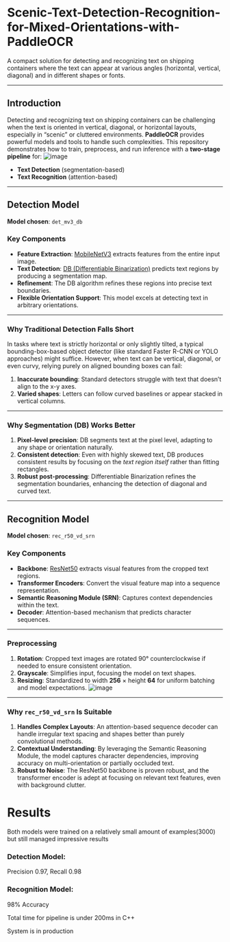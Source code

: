 # Scenic-Text-Detection-Recognition-for-Mixed-Orientations-with-PaddleOCR

A compact solution for detecting and recognizing text on shipping containers where the text can appear at various angles (horizontal, vertical, diagonal) and in different shapes or fonts.

---

## Introduction
Detecting and recognizing text on shipping containers can be challenging when the text is oriented in vertical, diagonal, or horizontal layouts, especially in “scenic” or cluttered environments. **PaddleOCR** provides powerful models and tools to handle such complexities. This repository demonstrates how to train, preprocess, and run inference with a **two-stage pipeline** for:
![image](https://github.com/user-attachments/assets/99552e16-0505-4e89-a7a2-a7c8e66628ce)

- **Text Detection** (segmentation-based)  
- **Text Recognition** (attention-based)

---

## Detection Model

**Model chosen**: `det_mv3_db`

### Key Components
- **Feature Extraction**: [MobileNetV3](https://arxiv.org/abs/1905.02244) extracts features from the entire input image.  
- **Text Detection**: [DB (Differentiable Binarization)](https://arxiv.org/abs/1911.08947) predicts text regions by producing a segmentation map.  
- **Refinement**: The DB algorithm refines these regions into precise text boundaries.  
- **Flexible Orientation Support**: This model excels at detecting text in arbitrary orientations.

---

### Why Traditional Detection Falls Short
In tasks where text is strictly horizontal or only slightly tilted, a typical bounding-box-based object detector (like standard Faster R-CNN or YOLO approaches) might suffice. However, when text can be vertical, diagonal, or even curvy, relying purely on aligned bounding boxes can fail:

1. **Inaccurate bounding**: Standard detectors struggle with text that doesn’t align to the x-y axes.  
2. **Varied shapes**: Letters can follow curved baselines or appear stacked in vertical columns.

---

### Why Segmentation (DB) Works Better
1. **Pixel-level precision**: DB segments text at the pixel level, adapting to any shape or orientation naturally.  
2. **Consistent detection**: Even with highly skewed text, DB produces consistent results by focusing on the *text region itself* rather than fitting rectangles.  
3. **Robust post-processing**: Differentiable Binarization refines the segmentation boundaries, enhancing the detection of diagonal and curved text.

---

## Recognition Model

**Model chosen**: `rec_r50_vd_srn`

### Key Components
- **Backbone**: [ResNet50](https://arxiv.org/abs/1512.03385) extracts visual features from the cropped text regions.  
- **Transformer Encoders**: Convert the visual feature map into a sequence representation.  
- **Semantic Reasoning Module (SRN)**: Captures context dependencies within the text.  
- **Decoder**: Attention-based mechanism that predicts character sequences.

---

### Preprocessing
1. **Rotation**: Cropped text images are rotated 90° counterclockwise if needed to ensure consistent orientation.
2. **Grayscale**: Simplifies input, focusing the model on text shapes.  
3. **Resizing**: Standardized to width **256** × height **64** for uniform batching and model expectations.
  ![image](https://github.com/user-attachments/assets/283d034c-0d61-41fa-b65d-242de309306c)

--- 

### Why `rec_r50_vd_srn` Is Suitable
1. **Handles Complex Layouts**: An attention-based sequence decoder can handle irregular text spacing and shapes better than purely convolutional methods.  
2. **Contextual Understanding**: By leveraging the Semantic Reasoning Module, the model captures character dependencies, improving accuracy on multi-orientation or partially occluded text.  
3. **Robust to Noise**: The ResNet50 backbone is proven robust, and the transformer encoder is adept at focusing on relevant text features, even with background clutter.

# Results
Both models were trained on a relatively small amount of examples(3000) but still managed impressive results

### Detection Model:
Precision 0.97, Recall 0.98
### Recognition Model:
98% Accuracy 

Total time for pipeline is under 200ms in C++

System is in production

